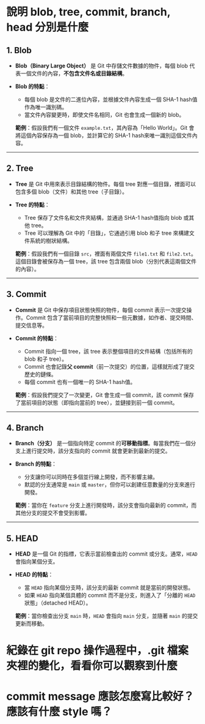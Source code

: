 # 說明 blob, tree, commit, branch, head 分別是什麼

## 1. Blob

- **Blob（Binary Large Object）** 是 Git 中存儲文件數據的物件，每個 blob 代表一個文件的內容，**不包含文件名或目錄結構**。
- **Blob 的特點**：
  - 每個 blob 是文件的二進位內容，並根據文件內容生成一個 SHA-1 hash值作為唯一識別碼。
  - 當文件內容變更時，即使文件名相同，Git 也會生成一個新的 blob。

  **範例**：假設我們有一個文件 `example.txt`，其內容為「Hello World」。Git 會將這個內容保存為一個 blob，並計算它的 SHA-1 hash來唯一識別這個文件內容。

---

## 2. Tree

- **Tree** 是 Git 中用來表示目錄結構的物件。每個 tree 對應一個目錄，裡面可以包含多個 blob（文件）和其他 tree（子目錄）。
- **Tree 的特點**：
  - Tree 保存了文件名和文件夾結構，並通過 SHA-1 hash值指向 blob 或其他 tree。
  - Tree 可以理解為 Git 中的「目錄」，它通過引用 blob 和子 tree 來構建文件系統的樹狀結構。

  **範例**：假設我們有一個目錄 `src`，裡面有兩個文件 `file1.txt` 和 `file2.txt`。這個目錄會被保存為一個 tree，該 tree 包含兩個 blob（分別代表這兩個文件的內容）。

---

## 3. Commit

- **Commit** 是 Git 中保存項目狀態快照的物件，每個 commit 表示一次提交操作。Commit 包含了當前項目的完整快照和一些元數據，如作者、提交時間、提交信息等。
- **Commit 的特點**：
  - Commit 指向一個 tree，該 tree 表示整個項目的文件結構（包括所有的 blob 和子 tree）。
  - Commit 也會記錄**父 commit**（前一次提交）的位置，這樣就形成了提交歷史的鏈條。
  - 每個 commit 也有一個唯一的 SHA-1 hash值。

  **範例**：假設我們提交了一次變更，Git 會生成一個 commit，該 commit 保存了當前項目的狀態（即指向當前的 tree），並鏈接到前一個 commit。

---

## 4. Branch

- **Branch（分支）** 是一個指向特定 commit 的**可移動指標**。每當我們在一個分支上進行提交時，該分支指向的 commit 就會更新到最新的提交。
- **Branch 的特點**：
  - 分支讓你可以同時在多個並行線上開發，而不影響主線。
  - 默認的分支通常是 `main` 或 `master`，但你可以創建任意數量的分支來進行開發。

  **範例**：當你在 `feature` 分支上進行開發時，該分支會指向最新的 commit，而其他分支的提交不會受到影響。

---

## 5. HEAD

- **HEAD** 是一個 Git 的指標，它表示當前檢查出的 commit 或分支。通常，`HEAD` 會指向某個分支。
- **HEAD 的特點**：
  - 當 `HEAD` 指向某個分支時，該分支的最新 commit 就是當前的開發狀態。
  - 如果 `HEAD` 指向某個具體的 commit 而不是分支，則進入了「分離的 `HEAD` 狀態」（detached HEAD）。

  **範例**：當你檢查出分支 `main` 時，`HEAD` 會指向 `main` 分支，並隨著 `main` 的提交更新而移動。

# 紀錄在 git repo 操作過程中，.git 檔案夾裡的變化，看看你可以觀察到什麼

# commit message 應該怎麼寫比較好？應該有什麼 style 嗎？

